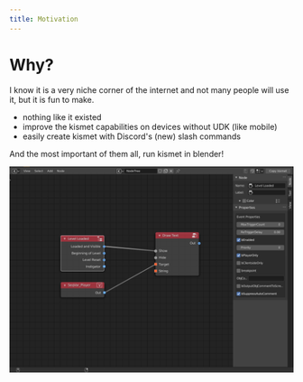 ```yaml
---
title: Motivation
---
```


# Why?

I know it is a very niche corner of the internet and not many people will use it, but it is fun to make.

- nothing like it existed
- improve the kismet capabilities on devices without UDK (like mobile)
- easily create kismet with Discord's (new) slash commands

And the most important of them all, run kismet in blender!

!["Example sequence in blender"](../../../docs/.vuepress/public/blender.png)
